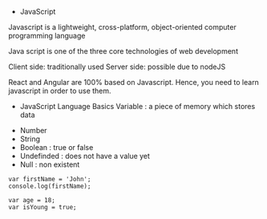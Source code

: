 * JavaScript
  
Javascript is a lightweight, cross-platform, object-oriented computer programming language

Java script is one of the three core technologies of web development

Client side: traditionally used
Server side: possible due to nodeJS

React and Angular are 100% based on Javascript.
Hence, you need to learn javascript in order to use them.


* JavaScript Language Basics
Variable : a piece of memory which stores data 
- Number
- String
- Boolean : true or false 
- Undefinded : does not have a value yet
- Null : non existent 
```
var firstName = 'John';
console.log(firstName);

var age = 18;
var isYoung = true;
```